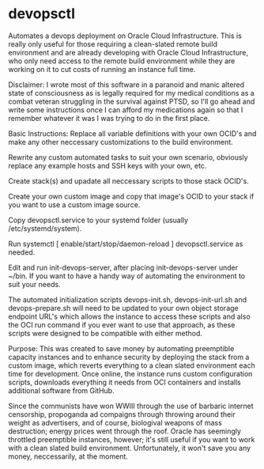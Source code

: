 # devopsctl
Automates a devops deployment on Oracle Cloud Infrastructure. This is really only useful for those requiring a clean-slated remote build environment and are already developing with Oracle Cloud Infrastructure, who only need access to the remote build environment while they are working on it to cut costs of running an instance full time.

Disclaimer:
  I wrote most of this software in a paranoid and manic altered state of consciousness as is legally required for my medical conditions as a combat veteran struggling in the survival against PTSD, so I'll go ahead and write some instructions once I can afford my medications again so that I remember whatever it was I was trying to do in the first place.

Basic Instructions:
  Replace all variable definitions with your own OCID's and make any other neccessary customizations to the build environment.

  Rewrite any custom automated tasks to suit your own scenario, obviously replace any example hosts and SSH keys with your own, etc.
  
  Create stack(s) and upadate all neccessary scripts to those stack OCID's.
  
  Create your own custom image and copy that image's OCID to your stack if you want to use a custom image source.
  
  Copy devopsctl.service to your systemd folder (usually /etc/systemd/system).
  
  Run systemctl [ enable/start/stop/daemon-reload ] devopsctl.service as needed.
  
  Edit and run init-devops-server, after placing init-devops-server under ~/bin. If you want to have a handy way of automating the environment to suit your needs.
  
  The automated initialization scripts devops-init.sh, devops-init-url.sh and devops-prepare.sh will need to be updated to your own object storage endpoint URL's which allows the instance to access these scripts and also the OCI run command if you ever want to use that approach, as these scripts were designed to be compatible with either method. 

Purpose:
  This was created to save money by automating preemptible capacity instances and to enhance security by deploying the stack from a custom image, which reverts everything to a clean slated environment each time for development. Once online, the instance runs custom configuration scripts, downloads everything it needs from OCI containers and installs additional software from GitHub.

  Since the communists have won WWIII through the use of barbaric internet censorship, propoganda ad compaigns through throwing around their weight as advertisers, and of course, biologival weapons of mass destruction; energy prices went through the roof. Oracle has seemingly throttled preemptible instances, however; it's still useful if you want to work with a clean slated build environment. Unfortunately, it won't save you any money, neccessarily, at the moment.
